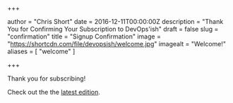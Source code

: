 +++

author = "Chris Short"
date = 2016-12-11T00:00:00Z
description = "Thank You for Confirming Your Subscription to DevOps'ish"
draft = false
slug = "confirmation"
title = "Signup Confirmation"
image = "https://shortcdn.com/file/devopsish/welcome.jpg"
imagealt = "Welcome!"
aliases = [
    "welcome"
]

+++

Thank you for subscribing!

Check out the the [latest edition](/).

